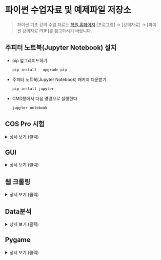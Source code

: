 # 파이썬 수업자료 및 예제파일 저장소

>파이썬 기초 강의 수업 자료는 [학원 홈페이지](https://www.firstcoding.kr/) [프로그램] → [강의자료] → [파이썬 강의자료 PDF]를 참고하시기 바랍니다.

## 주피터 노트북(Jupyter Notebook) 설치
- pip 업그레이드하기
  ```
  pip install --upgrade pip
  ```
- 주피터 노트북(Jupyter Notebook) 패키지 다운받기
  ```
  pip install jupyter
  ```
- CMD창에서 다음 명령으로 실행한다.
  ```
  jupyter notebook
  ```

## COS Pro 시험
<details>
<summary> 상세 보기 (클릭) </summary>

- [소개 및 일정보기 (와이비엠)](https://www.ybmit.com/cos_pro/cos_pro_info.jsp)

### COS Pro 2급 모의고사
- [연습문제 풀기 (프로그래머스)](https://school.programmers.co.kr/learn/courses/33/33-cos-pro-2%EA%B8%89-python-%EB%AA%A8%EC%9D%98%EA%B3%A0%EC%82%AC)

### COS Pro 기출문제
- [1급 기출문제 풀기 (구름)](https://edu.goorm.io/lecture/17299/cos-pro-1%EA%B8%89-%EA%B8%B0%EC%B6%9C%EB%AC%B8%EC%A0%9C-python)
- [2급 기출문제 풀기 (구름)](https://edu.goorm.io/lecture/17033/cos-pro-2%EA%B8%89-%EA%B8%B0%EC%B6%9C%EB%AC%B8%EC%A0%9C-python)

### CodeUp 문제
 - [Python 기초 100제](https://codeup.kr/problemsetsol.php?psid=33)
 - [Python 문제집](https://codeup.kr/problemset.php?page=21)
</details>

## GUI
<details>
<summary> 상세 보기 (클릭) </summary>

### GUI - tkinter

#### tkinter 래퍼런스
- https://docs.python.org/ko/3/library/tkinter.html
- https://tkdocs.com/shipman/

#### tkinter 튜토리얼
- https://tkdocs.com/tutorial/index.html

### GUI - PyQt5
 - [초보자를 위한 Python GUI 프로그래밍 - PyQt5 (위키독스)](https://wikidocs.net/35478)
 - [PyQt5 Tutorial - 파이썬으로 만드는 나만의 GUI 프로그램 (위키독스)](https://wikidocs.net/21849)
 - [PyQt를 이용한 파이썬 GUI 프로그래밍](https://wikidocs.net/119616)
 - [PyQt 래퍼런스](https://www.riverbankcomputing.com/static/Docs/PyQt5/)
 - [Qt for Python](https://doc.qt.io/qtforpython-5/contents.html)
</details>

## 웹 크롤링
<details>
<summary> 상세 보기 (클릭) </summary>
 
### BeautifulSoup (크롤링) 래퍼런스
- https://www.crummy.com/software/BeautifulSoup/bs4/doc/
</details>

## Data분석
<details>
<summary> 상세 보기 (클릭) </summary>
 
### pandas 래퍼런스
- https://pandas.pydata.org/docs/reference/index.html

### matplotlib 래퍼런스
- https://matplotlib.org/stable/plot_types/index.html
- [atplotlib Tutorial - 파이썬으로 데이터 시각화하기](https://wikidocs.net/book/5011)
</details>

## Pygame
<details>
<summary> 상세 보기 (클릭) </summary>
 
 - [Pygame 래퍼런스](https://www.pygame.org/docs/)
 - [참고서적 - 파이게임 헤엄치기](https://wikidocs.net/93544)
</details>
